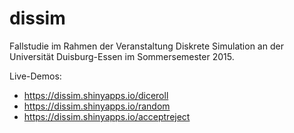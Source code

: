 # dissim
Fallstudie im Rahmen der Veranstaltung Diskrete Simulation an der Universität Duisburg-Essen im Sommersemester 2015.

Live-Demos:

- https://dissim.shinyapps.io/diceroll
- https://dissim.shinyapps.io/random
- https://dissim.shinyapps.io/acceptreject
